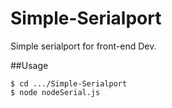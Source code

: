 # Simple-Serialport
Simple serialport for front-end Dev.


##Usage
```
$ cd .../Simple-Serialport
$ node nodeSerial.js

```
